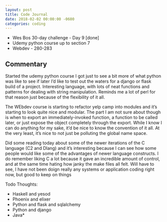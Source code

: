 ```yaml
---
layout: post
title: Code Journal
date: 2018-02-02 00:00:00 -0600
categories: coding
---
```


- Wes Bos 30-day challenge - Day 9 [done]
- Udemy python course up to section 7
- Webdev - 280-283

## Commentary

Started the udemy python course I got just to see a bit more of what python was like to see if later I’d like to test out the waters for a django or flask build of a project. Interesting language, with lots of neat functions and patterns for dealing with string manipulation. Reminds me a lot of perl for that reason just because of the flexibility of it all.

The WEbdev course is starting to refactor yelp camp into modules and it’s starting to look quite nice and modular. The part I am not sure about though is when to export an immediately-invoked function, a function to be called later, or just expose the object completely through the export. While I know I can do anything for my sake, it’d be nice to know the convention of it all. At the very least, it’s nice to not just be polluting the global name space.

Did some reading today about some of the newer iterations of the C language (C2 and Dlang) and it’s interesting because I can see how some people would like some of the advantages of newer language constructs. I do remember liking C a lot because it gave an incredible amount of control, and at the same time hating how janky the make files all felt. Will have to see, I have not been doign really any systems or application coding right now, but good to keep on things

Todo Thoughts:

- Haskell and yesod
- Phoenix and elixer
- Python and flask and sqlalchemy
- Python and django
- Java\*
